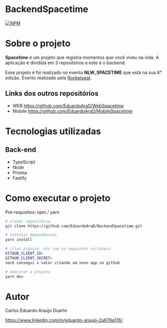 # BackendSpacetime
[![NPM](https://img.shields.io/npm/l/react)](https://github.com/EduardoAraD/BackendSpacetime/blob/main/LICENSE)

# Sobre o projeto

**Spacetime** é um projeto que registra momentos que você viveu na vida. A aplicação é dividida em 3 repositórios e este é o backend.

Esse projeto é foi realizado no evento **NLW_SPACETIME** que está na sua 6° edição. Evento realizado pela [Rocketseat](https://www.rocketseat.com.br "Site da Rockeseat").

## Links dos outros repositórios

- WEB https://github.com/EduardoAraD/WebSpacetime
- Mobile https://github.com/EduardoAraD/MobileSpacetime

# Tecnologias utilizadas
## Back-end
- TypeScript
- Node
- Prisma
- Fastify

# Como executar o projeto
Pré-requisitos: npm / yarn

```bash
# clonar repositório
git clone https://github.com/EduardoAraD/BackendSpacetime.git

# instalar dependências
yarn install

# criar arquivo .env com as seguintes variaveis
GITHUB_CLIENT_ID=
GITHUB_CLIENT_SECRET=
você consegui o valor criando um novo app no github

# executar o projeto
yarn dev
```

# Autor

Carlos Eduardo Araújo Duarte

https://www.linkedin.com/in/eduardo-araujo-2a679a176/

